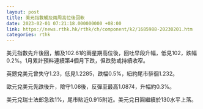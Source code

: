 ```yaml
---
layout: post
title: 美元指數觸及兩周高位後回軟
date: 2023-02-01 07:21:18.000000000 +08:00
link: https://news.rthk.hk/rthk/ch/component/k2/1685988-20230201.htm
categories: rthk
---
```


美元指數先升後回，觸及102.61的兩星期高位後，回吐早段升幅，低見102，跌幅0.2%。1月累計預料連續第4個月下跌，但跌勢或持續收窄。

英鎊兌美元曾失守1.23，低見1.2285，跌幅0.5%，紐約尾市徘徊1.232。

歐元兌美元先跌後升，險守1.08後，反彈至最高1.0874，升幅約0.3%。

美元兌瑞士法郎急跌1%，尾市貼近0.915附近。美元兌日圓繼續於130水平上落。
